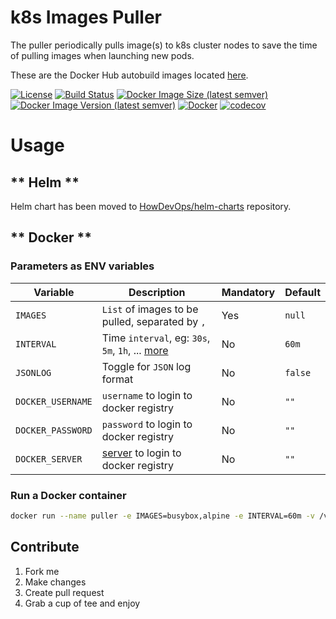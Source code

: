 # k8s Images Puller
The puller periodically pulls image(s) to k8s cluster nodes to save the time of pulling images when launching new pods.

These are the Docker Hub autobuild images located [here](https://hub.docker.com/r/locnh/k8s-puller/).

[![License](https://img.shields.io/github/license/locnh/k8s-puller)](/LICENSE)
[![Build Status](https://travis-ci.org/locnh/k8s-puller.svg?branch=master)](https://travis-ci.org/locnh/k8s-puller)
[![Docker Image Size (latest semver)](https://img.shields.io/docker/image-size/locnh/k8s-puller?sort=semver)](/Dockerfile)
[![Docker Image Version (latest semver)](https://img.shields.io/docker/v/locnh/k8s-puller?sort=semver)](/Dockerfile)
[![Docker](https://img.shields.io/docker/pulls/locnh/k8s-puller)](https://hub.docker.com/r/locnh/k8s-puller)
[![codecov](https://codecov.io/gh/locnh/k8s-puller/branch/master/graph/badge.svg?token=22M1LNHEEM)](https://codecov.io/gh/locnh/k8s-puller)

# Usage
## ** Helm **

Helm chart has been moved to [HowDevOps/helm-charts](https://github.com/HowDevOps/helm-charts/tree/main/charts/k8s-puller) repository.


## ** Docker **
### Parameters as ENV variables

| Variable | Description | Mandatory | Default |
|-----|-----|-----|-----|
| `IMAGES` | `List` of images to be pulled, separated by `,` | Yes | `null` |
| `INTERVAL` | Time `interval`, eg: `30s`, `5m`, `1h`, ... [more](http://golang.org/pkg/time/#ParseDuration) | No | `60m` |
| `JSONLOG` | Toggle for `JSON` log format | No | `false` |
| `DOCKER_USERNAME` | `username` to login to docker registry | No | `""` |
| `DOCKER_PASSWORD` | `password` to login to docker registry | No | `""` |
| `DOCKER_SERVER` | [server](https://docs.docker.com/engine/reference/commandline/login/#login-to-a-self-hosted-registry) to login to docker registry | No | `""` |

### Run a Docker container

```sh
docker run --name puller -e IMAGES=busybox,alpine -e INTERVAL=60m -v /var/run/docker.sock:/var/run/docker.sock -d locnh/k8s-puller
```

## Contribute
1. Fork me
2. Make changes
3. Create pull request
4. Grab a cup of tee and enjoy
